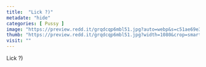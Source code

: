```yaml
---
title:  "Lick ?)"
metadate: "hide"
categories: [ Pussy ]
image: "https://preview.redd.it/grqdcqp6mbl51.jpg?auto=webp&s=c51ae69e315836db5cf9033875ab8685169cc760"
thumb: "https://preview.redd.it/grqdcqp6mbl51.jpg?width=1080&crop=smart&auto=webp&s=99027f768bb0229ead31c59b0249b5027c64f00b"
visit: ""
---
```

Lick ?)
